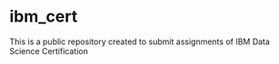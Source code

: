 # ibm_cert
This is a public repository created to submit assignments of IBM Data Science Certification
